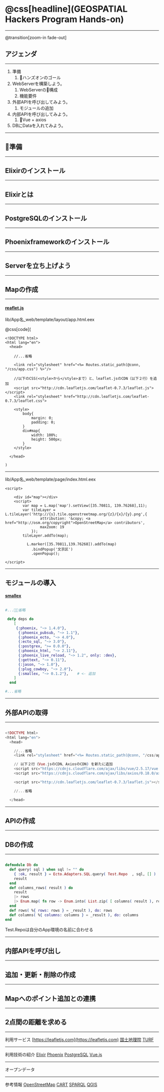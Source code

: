 # @css[headline](GEOSPATIAL Hackers Program Hands-on)

---
@transition[zoom-in fade-out]
## アジェンダ

---
1. 準備 
   1. ハンズオンのゴール
2. WebServerを構築しよう。
   1. WebServerの構成
   2. 機能要件
3. 外部APIを呼び出してみよう。
   1. モジュールの追加
4. 内部APIを呼び出してみよう。
   1. Vue + axios
5. DBにDataを入れてみよう。
---
## 準備

---
## Elixirのインストール

---
## Elixirとは

---
## PostgreSQLのインストール

---
## Phoenixframeworkのインストール

---
## Serverを立ち上げよう

---
## Mapの作成

---

#### [reaflet.js](https://leafletjs.com/)

lib/App名_web/template/layout/app.html.eex

@css[code](
```
<!DOCTYPE html>
<html lang="en">
  <head>

    //...省略

    <link rel="stylesheet" href="<%= Routes.static_path(@conn, "/css/app.css") %>"/>

    //以下のCSS(<style>から</style>まで）と、leaflet.jsのCDN（以下２行）を追加
    <script src="http://cdn.leafletjs.com/leaflet-0.7.3/leaflet.js"></script>
    <link rel="stylesheet" href="http://cdn.leafletjs.com/leaflet-0.7.3/leaflet.css">
    
    <style>
        body{
            margin: 0;
            padding: 0;
        }
        div#map{
            width: 100%;
            height: 500px;
        }
    </style>

  </head>
```
    )


---

lib/App名_web/template/page/index.html.eex

```
<script>

    <div id="map"></div>
    <script>
        var map = L.map('map').setView([35.70811, 139.76268],11);
        var tileLayer = L.tileLayer('http://{s}.tile.openstreetmap.org/{z}/{x}/{y}.png',{
                attribution: '&copy; <a href="http://osm.org/copyright">OpenStreetMap</a> contributors',
                maxZoom: 19
            });
        tileLayer.addTo(map);

          L.marker([35.70811,139.76268]).addTo(map)
            .bindPopup('文京区')
            .openPopup();

</script>

```

---
## モジュールの導入
#### [smallex](https://hex.pm/packages/smallex)

```mix.exs

#...省略

 defp deps do
    [
     {:phoenix, "~> 1.4.0"},
      {:phoenix_pubsub, "~> 1.1"},
      {:phoenix_ecto, "~> 4.0"},
      {:ecto_sql, "~> 3.0"},
      {:postgrex, ">= 0.0.0"},
      {:phoenix_html, "~> 2.11"},
      {:phoenix_live_reload, "~> 1.2", only: :dev},
      {:gettext, "~> 0.11"},
      {:jason, "~> 1.0"},
      {:plug_cowboy, "~> 2.0"},
      {:smallex, "~> 0.1.2"},    # <- 追加
    ]
  end

#...省略


```


---
## 外部APIの取得

---

```lib/App名_web/template/layout/app.html.eex

<!DOCTYPE html>
<html lang="en">
  <head>

    //...省略
    <link rel="stylesheet" href="<%= Routes.static_path(@conn, "/css/app.css") %>"/>

    // 以下２行（Vue.jsのCDN、AxiosのCDN) を新たに追加
    <script src="https://cdnjs.cloudflare.com/ajax/libs/vue/2.5.17/vue.min.js"></script>
    <script src="https://cdnjs.cloudflare.com/ajax/libs/axios/0.18.0/axios.min.js"></script>     

    <script src="http://cdn.leafletjs.com/leaflet-0.7.3/leaflet.js"></script>

    //...省略

  </head>

```

---

## APIの作成

---
## DBの作成

---


```lib/util/db.ex

defmodule Db do
  def query( sql ) when sql != "" do
    { :ok, result } = Ecto.Adapters.SQL.query( Test.Repo  , sql, [] )
    result
  end
  def columns_rows( result ) do
    result
    |> rows
    |> Enum.map( fn row -> Enum.into( List.zip( [ columns( result ), row ] ), %{} ) end )
  end
  def rows( %{ rows: rows } = _result ), do: rows
  def columns( %{ columns: columns } = _result ), do: columns
end

```
Test.Repoは自分のApp環境の名前に合わせる

---
## 内部APIを呼び出し

---
## 追加・更新・削除の作成

---
## Mapへのポイント追加との連携

---
## 2点間の距離を求める

---
利用サービス
[https://leafletjs.com](https://leafletjs.com)
[国土地理院](https://maps.gsi.go.jp)
[TURF](http://turfjs.org/getting-started/)

---
利用技術の紹介
[Elixir](https://elixir-lang.org/)
[Phoenix](https://phoenixframework.org/)
[PostgreSQL](https://www.postgresql.org/)
[Vue.js](https://jp.vuejs.org/index.html)

---
オープンデータ

---
参考情報
[OpenStreetMap](https://openstreetmap.jp)
[CART](https://carto.com/)
[SPARQL](https://www.slideshare.net/uedayou/web-apisparql)
[QGIS](https://www.qgis.org/)
